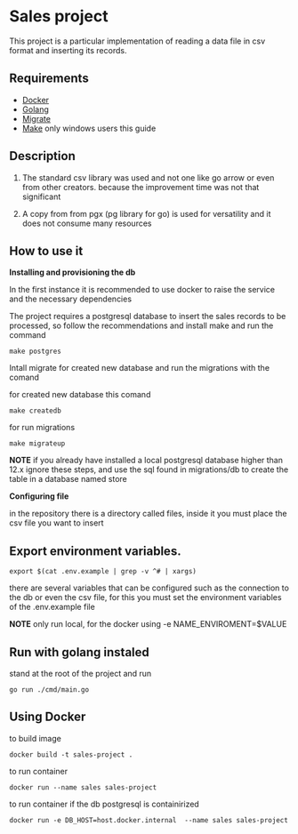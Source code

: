 # Sales project

This project is a particular implementation of reading a data file in csv format and inserting its records.

## Requirements
- [Docker](https://www.docker.com/products/docker-desktop/)
- [Golang](https://go.dev/doc/install) 
- [Migrate](https://github.com/golang-migrate/migrate)
- [Make](https://community.chocolatey.org/packages/make) only windows users this guide


## Description

1. The standard csv library was used and not one like go arrow or even from other creators. because the improvement time was not that significant

2. A copy from from pgx (pg library for go) is used for versatility and it does not consume many resources

## How to use it

**Installing and provisioning the db**

In the first instance it is recommended to use docker to raise the service and the necessary dependencies

The project requires a postgresql database to insert the sales records to be processed, so follow the recommendations and install make and run the command
```
make postgres
```

Intall migrate for created new database and run the migrations with the comand

for created new database this comand
```
make createdb
```

for run migrations
```
make migrateup
```

**NOTE**
if you already have installed a local postgresql database higher than 12.x ignore these steps,
and use the sql found in migrations/db to create the table in a database named store

**Configuring file**

in the repository there is a directory called files, inside it you must place the csv file you want to insert

## Export environment variables.
```
export $(cat .env.example | grep -v ^# | xargs)
```
there are several variables that can be configured such as the connection to the db or even the csv file, for this you must set the environment variables of the .env.example file

**NOTE**
only run local, for the docker using -e NAME_ENVIROMENT=$VALUE

## Run with golang instaled

stand at the root of the project
and run

```
go run ./cmd/main.go
```

## Using Docker
to build image
```
docker build -t sales-project .
```

to run container
```
docker run --name sales sales-project
```

to run container if the db postgresql is containirized
```
docker run -e DB_HOST=host.docker.internal  --name sales sales-project
```